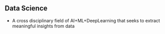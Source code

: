 Data Science
---

- A cross disciplinary field of AI+ML+DeepLearning that seeks to extract meaningful insights from data


